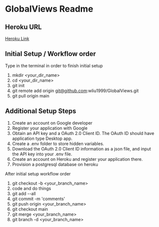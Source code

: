 # GlobalViews Readme

## Heroku URL
[Heroku Link](http://global-views2.herokuapp.com/)

## Initial Setup / Workflow order
Type in the terminal in order to finish initial setup

1. mkdir <your_dir_name> 
2. cd <your_dir_name>
3. git init
4. git remote add origin git@github.com:wliu1999/GlobalViews.git
5. git pull origin main

## Additional Setup Steps

1. Create an account on Google developer
2. Register your application with Google
3. Obtain an API key and a OAuth 2.0 Client ID. The OAuth ID should have application type Desktop app.
4. Create a .env folder to store hidden variables.
5. Download the OAuth 2.0 Client ID information as a json file, and input the API key into your .env file.
6. Create an account on Heroku and register your application there. 
7. Provision a postgresql database on heroku

After initial setup workflow order

1. git checkout -b <your_branch_name>
2. code and do things
3. git add --all
4. git commit -m 'comments'
5. git push origin <your_branch_name>
6. git checkout main
7. git merge <your_branch_name>
8. git branch -d <your_branch_name>
